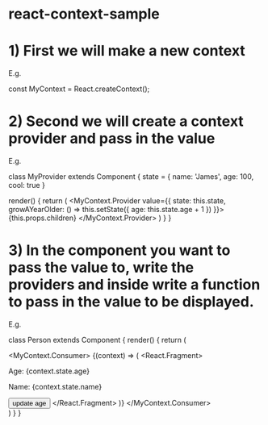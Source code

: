 # react-context-sample

# 1) First we will make a new context 

E.g. 

const MyContext = React.createContext();


# 2) Second we will create a context provider and pass in the value

E.g. 

class MyProvider extends Component {
  state = {
    name: 'James',
    age: 100,
    cool: true
  }

  render() {
    return (
      <MyContext.Provider value={{
        state: this.state,
        growAYearOlder: () => this.setState({
          age: this.state.age + 1
        })
      }}>
        {this.props.children}
      </MyContext.Provider>
    )
  }
}

# 3) In the component you want to pass the value to, write the providers and inside write a function to pass in the value to be displayed. 

E.g. 

class Person extends Component {
  render() {
    return (
      <div>
        <MyContext.Consumer>
          {(context) => (
            <React.Fragment>
              <p>Age: {context.state.age}</p>
              <p>Name: {context.state.name}</p>
              <button onClick={context.growAYearOlder}>update age</button>
            </React.Fragment>
          )}
        </MyContext.Consumer>
      </div>
    )
  }
}
